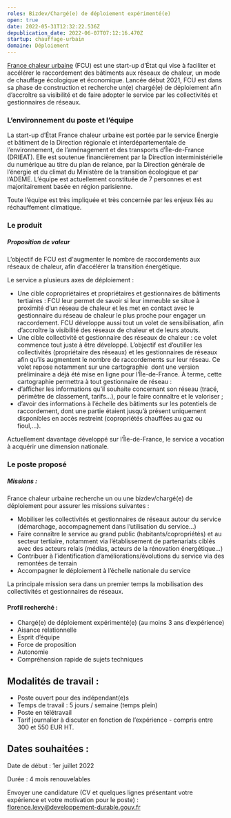 ```yaml
---
roles: Bizdev/Chargé(e) de déploiement expérimenté(e)
open: true
date: 2022-05-31T12:32:22.536Z
depublication_date: 2022-06-07T07:12:16.470Z
startup: chauffage-urbain
domaine: Déploiement
---
```

[France chaleur urbaine](https://france-chaleur-urbaine.beta.gouv.fr/) (FCU) est une start-up d’État qui vise à faciliter et accélérer le raccordement des bâtiments aux réseaux de chaleur, un mode de chauffage écologique et économique. Lancée début 2021, FCU est dans sa phase de construction et recherche un(e) chargé(e) de déploiement afin d’accroître sa visibilité et de faire adopter le service par les collectivités et gestionnaires de réseaux.

### L’environnement du poste et l’équipe

La start-up d’État France chaleur urbaine est portée par le service Énergie et bâtiment de la Direction régionale et interdépartementale de l’environnement, de l’aménagement et des transports d’Île-de-France (DRIEAT). Elle est soutenue financièrement par la Direction interministérielle du numérique au titre du plan de relance, par la Direction générale de l’énergie et du climat du Ministère de la transition écologique et par l’ADEME. L’équipe est actuellement constituée de 7 personnes et est majoritairement basée en région parisienne.

Toute l’équipe est très impliquée et très concernée par les enjeux liés au réchauffement climatique.

### Le produit

##### Proposition de valeur

L’objectif de FCU est d'augmenter le nombre de raccordements aux réseaux de chaleur, afin d’accélérer la transition énergétique.

Le service a plusieurs axes de déploiement :

* Une cible copropriétaires et propriétaires et gestionnaires de bâtiments tertiaires : FCU leur permet de savoir si leur immeuble se situe à proximité d’un réseau de chaleur et les met en contact avec le gestionnaire du réseau de chaleur le plus proche pour engager un raccordement. FCU développe aussi tout un volet de sensibilisation, afin d’accroître la visibilité des réseaux de chaleur et de leurs atouts.
* Une cible collectivité et gestionnaire des réseaux de chaleur : ce volet commence tout juste à être développé. L’objectif est d’outiller les collectivités (propriétaire des réseaux) et les gestionnaires de réseaux afin qu’ils augmentent le nombre de raccordements sur leur réseau. Ce volet repose notamment sur une cartographie  dont une version préliminaire a déjà été mise en ligne pour l’Île-de-France. À terme, cette cartographie permettra à tout gestionnaire de réseau :
* d’afficher les informations qu’il souhaite concernant son réseau (tracé, périmètre de classement, tarifs…), pour le faire connaître et le valoriser ;
* d’avoir des informations à l’échelle des bâtiments sur les potentiels de raccordement, dont une partie étaient jusqu’à présent uniquement disponibles en accès restreint (copropriétés chauffées au gaz ou fioul,…). 

Actuellement davantage développé sur l’Île-de-France, le service a vocation à acquérir une dimension nationale.

### Le poste proposé

##### Missions :

France chaleur urbaine recherche un ou une bizdev/chargé(e) de déploiement pour assurer les missions suivantes :

* Mobiliser les collectivités et gestionnaires de réseaux autour du service (démarchage, accompagnement dans l’utilisation du service...)
* Faire connaître le service au grand public (habitants/copropriétés) et au secteur tertiaire, notamment via l’établissement de partenariats ciblés avec des acteurs relais (médias, acteurs de la rénovation énergétique…) 
* Contribuer à l’identification d’améliorations/évolutions du service via des remontées de terrain
* Accompagner le déploiement à l’échelle nationale du service

La principale mission sera dans un premier temps la mobilisation des collectivités et gestionnaires de réseaux.

#### Profil recherché :

* Chargé(e) de déploiement expérimenté(e) (au moins 3 ans d’expérience)
* Aisance relationnelle
* Esprit d’équipe
* Force de proposition
* Autonomie
* Compréhension rapide de sujets techniques

## Modalités de travail : 

* Poste ouvert pour des indépendant(e)s 
* Temps de travail : 5 jours / semaine (temps plein)
* Poste en télétravail 
* Tarif journalier à discuter en fonction de l’expérience - compris entre 300 et 550 EUR HT. 



## Dates souhaitées :

Date de début : 1er juillet 2022

Durée : 4 mois renouvelables

Envoyer une candidature (CV et quelques lignes présentant votre expérience et votre motivation pour le poste) : [florence.levy@developpement-durable.gouv.fr](<>)